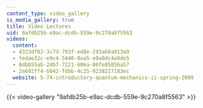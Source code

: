 ```yaml
---
content_type: video_gallery
is_media_gallery: true
title: Video Lectures
uid: 9afdb25b-e9ac-dcdb-559e-9c270a8f5563
videos:
  content:
  - 4323df82-3c7d-793f-ed8e-293a68a913a9
  - fedae32c-e9c4-5440-0aa5-e0a0dc4a9de5
  - 0dbb55ab-2db7-7221-606a-06fe85856a57
  - 2a692ff4-6042-fdbb-4c25-9238217183ec
  website: 5-74-introductory-quantum-mechanics-ii-spring-2009
---
```



{{< video-gallery "9afdb25b-e9ac-dcdb-559e-9c270a8f5563" >}}

